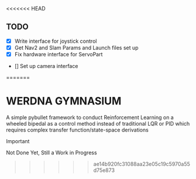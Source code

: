 <<<<<<< HEAD
## TODO
 - [x] Write interface for joystick control
 - [x] Get Nav2 and Slam Params and Launch files set up
 - [x] Fix hardware interface for ServoPart
 - [] Set up camera interface
 
=======
# WERDNA GYMNASIUM

A simple pybullet framework to conduct Reinforcement Learning on a wheeled bipedal as a control method instead of traditional LQR or PID which requires complex transfer function/state-space derivations

> [!IMPORTANT]
> Not Done Yet, Still a Work in Progress
>>>>>>> ae14b920fc31088aa23e05c19c5970a55d75e873
